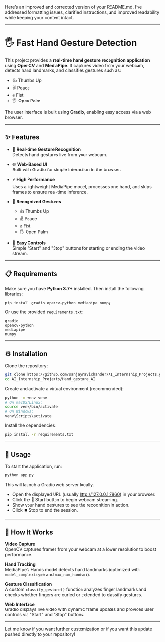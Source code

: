Here’s an improved and corrected version of your README.md. I’ve addressed formatting issues, clarified instructions, and improved readability while keeping your content intact.

---

# 🖐️ Fast Hand Gesture Detection

This project provides a **real-time hand gesture recognition application** using **OpenCV** and **MediaPipe**. It captures video from your webcam, detects hand landmarks, and classifies gestures such as:

- 👍 Thumbs Up  
- ✌️ Peace  
- ✊ Fist  
- 🖐️ Open Palm  

The user interface is built using **Gradio**, enabling easy access via a web browser.

---

## ✨ Features

- 🔴 **Real-time Gesture Recognition**  
  Detects hand gestures live from your webcam.

- 🌐 **Web-Based UI**  
  Built with Gradio for simple interaction in the browser.

- ⚡ **High Performance**  
  Uses a lightweight MediaPipe model, processes one hand, and skips frames to ensure real-time inference.

- 🧠 **Recognized Gestures**  
  - 👍 Thumbs Up  
  - ✌️ Peace  
  - ✊ Fist  
  - 🖐️ Open Palm  

- 🧩 **Easy Controls**  
  Simple "Start" and "Stop" buttons for starting or ending the video stream.

---

## 📋 Requirements

Make sure you have **Python 3.7+** installed. Then install the following libraries:

```bash
pip install gradio opencv-python mediapipe numpy
```

Or use the provided `requirements.txt`:

```
gradio
opencv-python
mediapipe
numpy
```

---

## ⚙️ Installation 

Clone the repository:

```bash
git clone https://github.com/sanjayravichander/AI_Internship_Projects.git
cd AI_Internship_Projects/Hand_gesture_AI
```

Create and activate a virtual environment (recommended):

```bash
python -m venv venv
# On macOS/Linux:
source venv/bin/activate
# On Windows:
venv\Scripts\activate
```

Install the dependencies:

```bash
pip install -r requirements.txt
```

---

## 🚀 Usage

To start the application, run:

```bash
python app.py
```

This will launch a Gradio web server locally.

- Open the displayed URL (usually http://127.0.0.1:7860) in your browser.
- Click the 🔴 Start button to begin webcam streaming.
- Show your hand gestures to see the recognition in action.
- Click ⏹️ Stop to end the session.

---

## 🔧 How It Works

**Video Capture**  
OpenCV captures frames from your webcam at a lower resolution to boost performance.

**Hand Tracking**  
MediaPipe’s Hands model detects hand landmarks (optimized with `model_complexity=0` and `max_num_hands=1`).

**Gesture Classification**  
A custom `classify_gesture()` function analyzes finger landmarks and checks whether fingers are curled or extended to classify gestures.

**Web Interface**  
Gradio displays live video with dynamic frame updates and provides user controls via "Start" and "Stop" buttons.

---

Let me know if you want further customization or if you want this update pushed directly to your repository!
